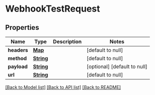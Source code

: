 # WebhookTestRequest
## Properties

Name | Type | Description | Notes
------------ | ------------- | ------------- | -------------
**headers** | [**Map**](string.md) |  | [default to null]
**method** | [**String**](string.md) |  | [default to null]
**payload** | [**String**](string.md) |  | [optional] [default to null]
**url** | [**String**](string.md) |  | [default to null]

[[Back to Model list]](../README.md#documentation-for-models) [[Back to API list]](../README.md#documentation-for-api-endpoints) [[Back to README]](../README.md)


